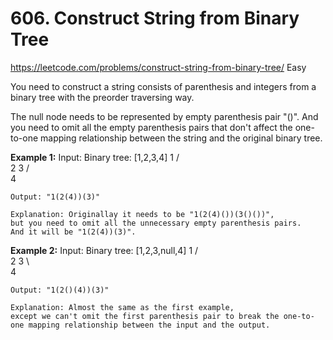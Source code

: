 # 606. Construct String from Binary Tree
<https://leetcode.com/problems/construct-string-from-binary-tree/>
Easy

You need to construct a string consists of parenthesis and integers from a binary tree with the preorder traversing way.

The null node needs to be represented by empty parenthesis pair "()". And you need to omit all the empty parenthesis pairs that don't affect the one-to-one mapping relationship between the string and the original binary tree.

**Example 1:**
    Input: Binary tree: [1,2,3,4]
          1
        /   \
       2     3
      /    
     4     

    Output: "1(2(4))(3)"

    Explanation: Originallay it needs to be "1(2(4)())(3()())", 
    but you need to omit all the unnecessary empty parenthesis pairs. 
    And it will be "1(2(4))(3)".

**Example 2:**
    Input: Binary tree: [1,2,3,null,4]
          1
        /   \
       2     3
        \  
         4 

    Output: "1(2()(4))(3)"

    Explanation: Almost the same as the first example, 
    except we can't omit the first parenthesis pair to break the one-to-one mapping relationship between the input and the output.